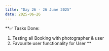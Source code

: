 ```yaml
---
title: "Day 26 - 26 June 2025"
date: 2025-06-26
---
```


**✅ Tasks Done:
1. Testing all Booking with photographer & user
2. Favourite user functionality for User
**
